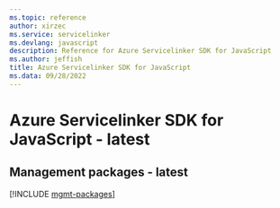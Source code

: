 ```yaml
---
ms.topic: reference
author: xirzec
ms.service: servicelinker
ms.devlang: javascript
description: Reference for Azure Servicelinker SDK for JavaScript
ms.author: jeffish
title: Azure Servicelinker SDK for JavaScript
ms.data: 09/28/2022
---
```

# Azure Servicelinker SDK for JavaScript - latest

## Management packages - latest
[!INCLUDE [mgmt-packages](servicelinker-mgmt-index.md)]